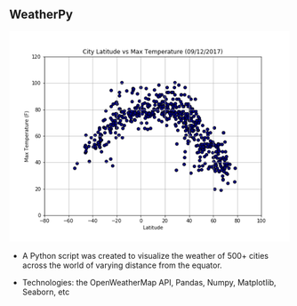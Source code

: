
## WeatherPy

<img src="MaxTempInWorldCities.png">




- A Python script was created to visualize the weather of 500+ cities across the world of varying distance from the equator. 

- Technologies: the OpenWeatherMap API, Pandas, Numpy, Matplotlib, Seaborn, etc




```python

```
